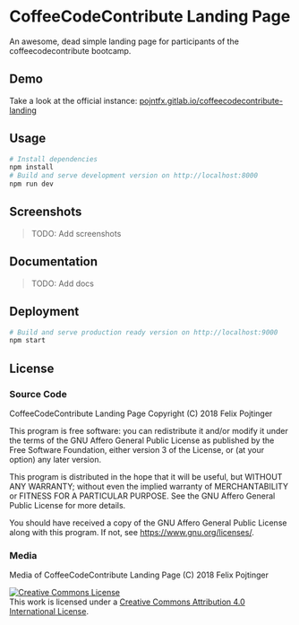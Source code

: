 # CoffeeCodeContribute Landing Page

An awesome, dead simple landing page for participants of the coffeecodecontribute bootcamp.

## Demo

Take a look at the official instance: [pojntfx.gitlab.io/coffeecodecontribute-landing](https://pojntfx.gitlab.io/coffeecodecontribute-landing)

## Usage

```bash
# Install dependencies
npm install
# Build and serve development version on http://localhost:8000
npm run dev
```

## Screenshots

> TODO: Add screenshots

## Documentation

> TODO: Add docs

## Deployment

```bash
# Build and serve production ready version on http://localhost:9000
npm start
```

## License

### Source Code

CoffeeCodeContribute Landing Page
Copyright (C) 2018 Felix Pojtinger

This program is free software: you can redistribute it and/or modify it under the terms of the GNU Affero General Public License as published by the Free Software Foundation, either version 3 of the License, or (at your option) any later version.

This program is distributed in the hope that it will be useful, but WITHOUT ANY WARRANTY; without even the implied warranty of MERCHANTABILITY or FITNESS FOR A PARTICULAR PURPOSE. See the GNU Affero General Public License for more details.

You should have received a copy of the GNU Affero General Public License along with this program. If not, see <https://www.gnu.org/licenses/>.

### Media

Media of CoffeeCodeContribute Landing Page (C) 2018 Felix Pojtinger

<a rel="license" href="http://creativecommons.org/licenses/by/4.0/"><img alt="Creative Commons License" style="border-width:0" src="https://i.creativecommons.org/l/by/4.0/88x31.png" /></a><br />This work is licensed under a <a rel="license" href="http://creativecommons.org/licenses/by/4.0/">Creative Commons Attribution 4.0 International License</a>.

